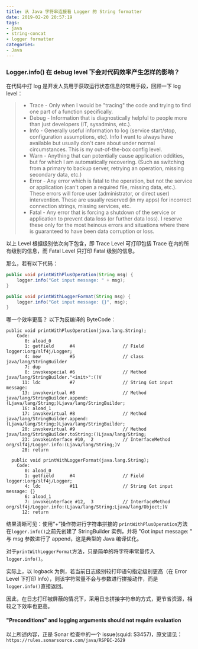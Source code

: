```yaml
---
title: 从 Java 字符串连接看 Logger 的 String formatter
date: 2019-02-20 20:57:19
tags: 
- java
- string-concat 
- logger formatter
categories:
- Java
---
```


### Logger.info() 在 debug level 下会对代码效率产生怎样的影响？
在代码中打 log 是开发人员用于获取运行状态信息的常用手段，回顾一下 log level：
>- Trace - Only when I would be "tracing" the code and trying to find one part of a function specifically.
>- Debug - Information that is diagnostically helpful to people more than just developers (IT, sysadmins, etc.).
>- Info - Generally useful information to log (service start/stop, configuration assumptions, etc). Info I want to always have available but usually don't care about under normal circumstances. This is my out-of-the-box config level.
>- Warn - Anything that can potentially cause application oddities, but for which I am automatically recovering. (Such as switching from a primary to backup server, retrying an operation, missing secondary data, etc.)
>- Error - Any error which is fatal to the operation, but not the service or application (can't open a required file, missing data, etc.). These errors will force user (administrator, or direct user) intervention. These are usually reserved (in my apps) for incorrect connection strings, missing services, etc.
>- Fatal - Any error that is forcing a shutdown of the service or application to prevent data loss (or further data loss). I reserve these only for the most heinous errors and situations where there is guaranteed to have been data corruption or loss.

以上 Level 根据级别依次向下包含，即 Trace Level 可打印包括 Trace 在内的所有级别的信息，而 Fatal Level 只打印 Fatal 级别的信息。

那么，若有以下代码：
``` java
public void printWithPlusOperation(String msg) {
    logger.info("Got input message: " + msg);
}

public void printWithLoggerFormat(String msg) {
    logger.info("Got input message: {}", msg);
}
```

哪一个效率更高？
以下为反编译的 ByteCode：
```
public void printWithPlusOperation(java.lang.String);
    Code:
       0: aload_0
       1: getfield      #4                  // Field logger:Lorg/slf4j/Logger;
       4: new           #5                  // class java/lang/StringBuilder
       7: dup
       8: invokespecial #6                  // Method java/lang/StringBuilder."<init>":()V
      11: ldc           #7                  // String Got input message:
      13: invokevirtual #8                  // Method java/lang/StringBuilder.append:(Ljava/lang/String;)Ljava/lang/StringBuilder;
      16: aload_1
      17: invokevirtual #8                  // Method java/lang/StringBuilder.append:(Ljava/lang/String;)Ljava/lang/StringBuilder;
      20: invokevirtual #9                  // Method java/lang/StringBuilder.toString:()Ljava/lang/String;
      23: invokeinterface #10,  2           // InterfaceMethod org/slf4j/Logger.info:(Ljava/lang/String;)V
      28: return

  public void printWithLoggerFormat(java.lang.String);
    Code:
       0: aload_0
       1: getfield      #4                  // Field logger:Lorg/slf4j/Logger;
       4: ldc           #11                 // String Got input message: {}
       6: aload_1
       7: invokeinterface #12,  3           // InterfaceMethod org/slf4j/Logger.info:(Ljava/lang/String;Ljava/lang/Object;)V
      12: return
```
结果清晰可见：使用“+”操作符进行字符串拼接的 `printWithPlusOperation`方法在`logger.info()`之前先创建了 StringBuilder 实例，并将 "Got input message: " 与 msg 参数进行了 append，这是典型的 Java 编译优化。

对于`printWithLoggerFormat`方法，只是简单的将字符串常量传入`logger.info()`。

实际上，以 logback 为例，若当前日志级别较打印语句指定级别更高（在 Error Level 下打印 Info），则该字符常量不会与参数进行拼接动作，而是 `logger.info()`直接返回。

因此，在日志打印被屏蔽的情况下，采用日志拼接字符串的方式，更节省资源，相较之下效率也更高。

#### "Preconditions" and logging arguments should not require evaluation

以上所述内容，正是 Sonar 检查中的一个 issue(squid: S3457)，原文请见：`https://rules.sonarsource.com/java/RSPEC-2629`
